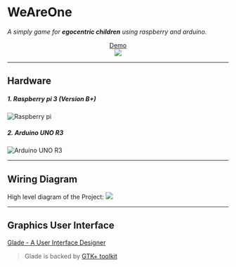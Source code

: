 # WeAreOne
_A simply game for **egocentric children** using raspberry and arduino._

<p align="center">
  <a href="http://www.youtube.com/watch?v=dMcQ25bi3A8">Demo</a>
  <br>
  <img src="http://img.youtube.com/vi/dMcQ25bi3A8/0.jpg">
</p>

___
## Hardware
##### 1. Raspberry pi 3 (Version B+)
![](https://images-na.ssl-images-amazon.com/images/I/91zSu44%2B34L._SX466_.jpg "Raspberry pi")

##### 2. Arduino UNO R3
![](https://a.pololu-files.com/picture/0J7808.600x480.jpg?810c5e85aeb9493d9ec9fed8abe68464 "Arduino UNO R3")
___
## Wiring Diagram
High level diagram of the Project:
![](https://i.imgur.com/DpxujhA.png)
___
## Graphics User Interface
[Glade - A User Interface Designer](https://glade.gnome.org/ "Glade - A user Interface Designer")
> Glade is backed by [GTK+ toolkit](https://www.gtk.org/ "GTK+")
